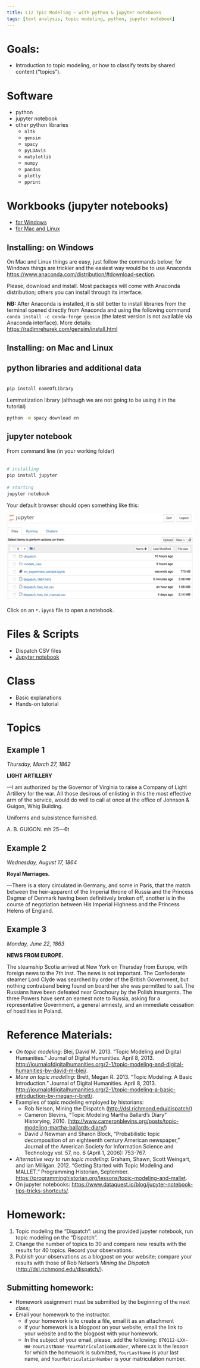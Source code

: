 ```yaml
---
title: L12 Tpic Modeling — with python & jupyter notebooks
tags: [text analysis, topic modeling, python, jupyter notebook]
---
```


# Goals:

- Introduction to topic modeling, or how to classify texts by shared content (“topics”).

# Software

* python
* jupyter notebook
* other python libraries
  - `nltk`
  - `gensim`
  - `spacy`
  - `pyLDAvis`
  - `matplotlib`
  - `numpy`
  - `pandas`
  - `plotly`
  - `pprint`

# Workbooks (jupyter notebooks)

- [for Windows](https://www.dropbox.com/s/b1jg5r3bmgforu5/TnT_L12_materials_final_Win.zip?dl=0)
- [for Mac and Linux](https://www.dropbox.com/s/p6epctxvw1xfctv/TnT_L12_materials_final.zip?dl=0)

## Installing: on Windows

On Mac and Linux things are easy, just follow the commands below; for Windows things are trickier and the easiest way would be to use Anaconda <https://www.anaconda.com/distribution/#download-section>.

Please, download and install. Most packages will come with Anaconda distribution; others you can install through its interface.

**NB:** After Anaconda is installed, it is still better to install libraries from the terminal opened directly from Anaconda and using the following command `conda install -c conda-forge gensim` (the latest version is not available via Anaconda interface).
More details: <https://radimrehurek.com/gensim/install.html>


## Installing: on Mac and Linux

## python libraries and additional data

``` bash

pip install nameOfLibrary

```

Lemmatization library (although we are not going to be using it in the tutorial)

``` bash
python -m spacy download en
```

## jupyter notebook

From command line (in your working folder)

``` bash

# installing
pip install jupyter

# starting
jupyter notebook

```

Your default browser should open something like this:

![](/images/L12/jupyter.png)

Click on an `*.ipynb` file to open a notebook.

# Files & Scripts

* Dispatch CSV files
* [Jupyter notebook](link)

# Class

* Basic explanations
* Hands-on tutorial


# Topics

## Example 1

*Thursday, March 27, 1862*

**LIGHT ARTILLERY**

—I am authorized by the Governor of Virginia to raise a Company of Light Artillery for the war. All those desirous of enlisting in this the most effective arm of the service, would do well to call at once at the office of Johnson & Guigon, Whig Building.

Uniforms and subsistence furnished.

A. B. GUIGON. mh 25—6t

## Example 2

*Wednesday, August 17, 1864*

**Royal Marriages.**

—There is a story circulated in Germany, and some in Paris, that the match between the heir-apparent of the Imperial throne of Russia and the Princess Dagmar of Denmark having been definitively broken off, another is in the course of negotiation between His Imperial Highness and the Princess Helens of England.

## Example 3

*Monday, June 22, 1863*

**NEWS FROM EUROPE.**

The steamship Scotia arrived at New York on Thursday from Europe, with foreign news to the 7th inst. The news is not important. The Confederate steamer Lord Clyde was searched by order of the British Government, but nothing contraband being found on board her she was permitted to sail. The Russians have been defeated near Grochoury by the Polish insurgents. The three Powers have sent an earnest note to Russia, asking for a representative Government, a general amnesty, and an immediate cessation of hostilities in Poland.

# Reference Materials:

* *On topic modeling*: Blei, David M. 2013. “Topic Modeling and Digital Humanities.” Journal of Digital Humanities. April 8, 2013. <http://journalofdigitalhumanities.org/2-1/topic-modeling-and-digital-humanities-by-david-m-blei/>.
* *More on topic modeling*: Brett, Megan R. 2013. “Topic Modeling: A Basic Introduction.” Journal of Digital Humanities. April 8, 2013. <http://journalofdigitalhumanities.org/2-1/topic-modeling-a-basic-introduction-by-megan-r-brett/>.
* Examples of topic modeling employed by historians:
    * Rob Nelson, Mining the Dispatch (<http://dsl.richmond.edu/dispatch/>)
    * Cameron Blevins, “Topic Modeling Martha Ballard’s Diary” Historying, 2010. (<http://www.cameronblevins.org/posts/topic-modeling-martha-ballards-diary/>)
    * David J Newman and Sharon Block, “Probabilistic topic decomposition of an eighteenth century American newspaper,” Journal of the American Society for Information Science and Technology vol. 57, no. 6 (April 1, 2006): 753-767.
* *Alternative way to run topic modeling*: Graham, Shawn, Scott Weingart, and Ian Milligan. 2012. “Getting Started with Topic Modeling and MALLET.” Programming Historian, September. <https://programminghistorian.org/lessons/topic-modeling-and-mallet>.
* On jupyter notebooks: <https://www.dataquest.io/blog/jupyter-notebook-tips-tricks-shortcuts/>.

# Homework:

1. Topic modeling the “Dispatch”: using the provided jupyter notebook, run topic modeling on the “Dispatch”.
2. Change the number of topics to 30 and compare new results with the results for 40 topics. Record your observations.
2. Publish your observations as a blogpost on your website; compare your results with those of Rob Nelson’s *Mining the Dispatch* (<http://dsl.richmond.edu/dispatch/>).

## Submitting homework:

* Homework assignment must be submitted by the beginning of the next class;
* Email your homework to the instructor.
	* if your homework is to create a file, email it as an attachment
	* if your homework is a blogpost on your website, email the link to your website and to the blogpost with your homework.
	*  In the subject of your email, please, add the following: `070112-LXX-HW-YourLastName-YourMatriculationNumber`, where `LXX` is the lesson for which the homework is submitted, `YourLastName` is your last name, and `YourMatriculationNumber` is your matriculation number.